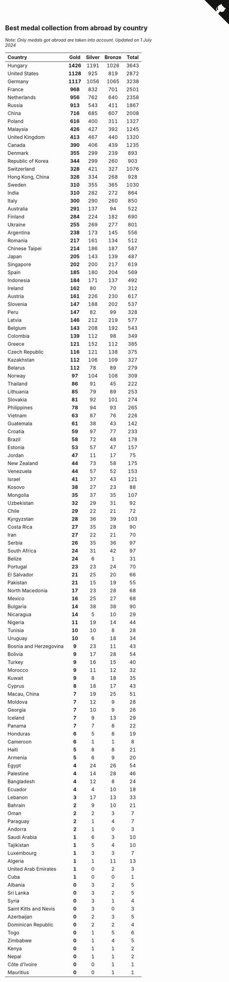 ## Best medal collection from abroad by country

*Note: Only medals got abroad are taken into account.*
*Updated on  1 July 2024*

| Country | Gold | Silver | Bronze | Total |
| :--- | :--: | :--: | :--: | :--: |
| Hungary | **1426** | 1191 | 1026 | 3643 |
| United States | **1128** | 925 | 819 | 2872 |
| Germany | **1117** | 1056 | 1065 | 3238 |
| France | **968** | 832 | 701 | 2501 |
| Netherlands | **956** | 762 | 640 | 2358 |
| Russia | **913** | 543 | 411 | 1867 |
| China | **716** | 685 | 607 | 2008 |
| Poland | **616** | 400 | 311 | 1327 |
| Malaysia | **426** | 427 | 392 | 1245 |
| United Kingdom | **413** | 467 | 440 | 1320 |
| Canada | **390** | 406 | 439 | 1235 |
| Denmark | **355** | 299 | 239 | 893 |
| Republic of Korea | **344** | 299 | 260 | 903 |
| Switzerland | **328** | 421 | 327 | 1076 |
| Hong Kong, China | **326** | 334 | 268 | 928 |
| Sweden | **310** | 355 | 365 | 1030 |
| India | **310** | 282 | 272 | 864 |
| Italy | **300** | 290 | 260 | 850 |
| Australia | **291** | 137 | 94 | 522 |
| Finland | **284** | 224 | 182 | 690 |
| Ukraine | **255** | 269 | 277 | 801 |
| Argentina | **238** | 173 | 145 | 556 |
| Romania | **217** | 161 | 134 | 512 |
| Chinese Taipei | **214** | 186 | 187 | 587 |
| Japan | **205** | 143 | 139 | 487 |
| Singapore | **202** | 200 | 217 | 619 |
| Spain | **185** | 180 | 204 | 569 |
| Indonesia | **184** | 171 | 137 | 492 |
| Ireland | **162** | 80 | 70 | 312 |
| Austria | **161** | 226 | 230 | 617 |
| Slovenia | **147** | 188 | 202 | 537 |
| Peru | **147** | 82 | 99 | 328 |
| Latvia | **146** | 212 | 219 | 577 |
| Belgium | **143** | 208 | 192 | 543 |
| Colombia | **139** | 112 | 98 | 349 |
| Greece | **121** | 152 | 112 | 385 |
| Czech Republic | **116** | 121 | 138 | 375 |
| Kazakhstan | **112** | 106 | 109 | 327 |
| Belarus | **112** | 78 | 89 | 279 |
| Norway | **97** | 104 | 108 | 309 |
| Thailand | **86** | 91 | 45 | 222 |
| Lithuania | **85** | 79 | 89 | 253 |
| Slovakia | **81** | 92 | 101 | 274 |
| Philippines | **78** | 94 | 93 | 265 |
| Vietnam | **63** | 87 | 76 | 226 |
| Guatemala | **61** | 38 | 43 | 142 |
| Croatia | **59** | 97 | 77 | 233 |
| Brazil | **58** | 72 | 48 | 178 |
| Estonia | **53** | 57 | 47 | 157 |
| Jordan | **47** | 11 | 17 | 75 |
| New Zealand | **44** | 73 | 58 | 175 |
| Venezuela | **44** | 57 | 52 | 153 |
| Israel | **41** | 37 | 43 | 121 |
| Kosovo | **38** | 27 | 23 | 88 |
| Mongolia | **35** | 37 | 35 | 107 |
| Uzbekistan | **32** | 29 | 31 | 92 |
| Chile | **29** | 22 | 21 | 72 |
| Kyrgyzstan | **28** | 36 | 39 | 103 |
| Costa Rica | **27** | 35 | 28 | 90 |
| Iran | **27** | 22 | 21 | 70 |
| Serbia | **26** | 35 | 36 | 97 |
| South Africa | **24** | 31 | 42 | 97 |
| Belize | **24** | 6 | 1 | 31 |
| Portugal | **23** | 23 | 24 | 70 |
| El Salvador | **21** | 25 | 20 | 66 |
| Pakistan | **21** | 15 | 19 | 55 |
| North Macedonia | **17** | 23 | 28 | 68 |
| Mexico | **16** | 25 | 27 | 68 |
| Bulgaria | **14** | 38 | 38 | 90 |
| Nicaragua | **14** | 5 | 10 | 29 |
| Nigeria | **11** | 19 | 14 | 44 |
| Tunisia | **10** | 10 | 8 | 28 |
| Uruguay | **10** | 6 | 18 | 34 |
| Bosnia and Herzegovina | **9** | 23 | 11 | 43 |
| Bolivia | **9** | 17 | 28 | 54 |
| Turkey | **9** | 16 | 15 | 40 |
| Morocco | **9** | 11 | 12 | 32 |
| Kuwait | **9** | 8 | 18 | 35 |
| Cyprus | **8** | 18 | 17 | 43 |
| Macau, China | **7** | 19 | 25 | 51 |
| Moldova | **7** | 12 | 9 | 28 |
| Georgia | **7** | 10 | 9 | 26 |
| Iceland | **7** | 9 | 13 | 29 |
| Panama | **7** | 7 | 8 | 22 |
| Honduras | **6** | 5 | 8 | 19 |
| Cameroon | **6** | 1 | 1 | 8 |
| Haiti | **5** | 8 | 8 | 21 |
| Armenia | **5** | 6 | 9 | 20 |
| Egypt | **4** | 24 | 26 | 54 |
| Palestine | **4** | 14 | 28 | 46 |
| Bangladesh | **4** | 12 | 8 | 24 |
| Ecuador | **4** | 4 | 10 | 18 |
| Lebanon | **3** | 17 | 13 | 33 |
| Bahrain | **2** | 9 | 10 | 21 |
| Oman | **2** | 2 | 3 | 7 |
| Paraguay | **2** | 1 | 4 | 7 |
| Andorra | **2** | 1 | 0 | 3 |
| Saudi Arabia | **1** | 6 | 3 | 10 |
| Tajikistan | **1** | 5 | 4 | 10 |
| Luxembourg | **1** | 3 | 3 | 7 |
| Algeria | **1** | 1 | 11 | 13 |
| United Arab Emirates | **1** | 0 | 2 | 3 |
| Cuba | **1** | 0 | 0 | 1 |
| Albania | **0** | 3 | 2 | 5 |
| Sri Lanka | **0** | 3 | 2 | 5 |
| Syria | **0** | 3 | 1 | 4 |
| Saint Kitts and Nevis | **0** | 3 | 0 | 3 |
| Azerbaijan | **0** | 2 | 3 | 5 |
| Dominican Republic | **0** | 2 | 2 | 4 |
| Togo | **0** | 1 | 5 | 6 |
| Zimbabwe | **0** | 1 | 4 | 5 |
| Kenya | **0** | 1 | 1 | 2 |
| Nepal | **0** | 1 | 1 | 2 |
| Côte d'Ivoire | **0** | 0 | 1 | 1 |
| Mauritius | **0** | 0 | 1 | 1 |


<a href="https://github.com/jonatanklosko/wca_statistics" class="github-corner" aria-label="View source on Github"><svg width="80" height="80" viewBox="0 0 250 250" style="fill:#151513; color:#fff; position: absolute; top: 0; border: 0; right: 0;" aria-hidden="true"><path d="M0,0 L115,115 L130,115 L142,142 L250,250 L250,0 Z"></path><path d="M128.3,109.0 C113.8,99.7 119.0,89.6 119.0,89.6 C122.0,82.7 120.5,78.6 120.5,78.6 C119.2,72.0 123.4,76.3 123.4,76.3 C127.3,80.9 125.5,87.3 125.5,87.3 C122.9,97.6 130.6,101.9 134.4,103.2" fill="currentColor" style="transform-origin: 130px 106px;" class="octo-arm"></path><path d="M115.0,115.0 C114.9,115.1 118.7,116.5 119.8,115.4 L133.7,101.6 C136.9,99.2 139.9,98.4 142.2,98.6 C133.8,88.0 127.5,74.4 143.8,58.0 C148.5,53.4 154.0,51.2 159.7,51.0 C160.3,49.4 163.2,43.6 171.4,40.1 C171.4,40.1 176.1,42.5 178.8,56.2 C183.1,58.6 187.2,61.8 190.9,65.4 C194.5,69.0 197.7,73.2 200.1,77.6 C213.8,80.2 216.3,84.9 216.3,84.9 C212.7,93.1 206.9,96.0 205.4,96.6 C205.1,102.4 203.0,107.8 198.3,112.5 C181.9,128.9 168.3,122.5 157.7,114.1 C157.9,116.9 156.7,120.9 152.7,124.9 L141.0,136.5 C139.8,137.7 141.6,141.9 141.8,141.8 Z" fill="currentColor" class="octo-body"></path></svg></a><style>.github-corner:hover .octo-arm{animation:octocat-wave 560ms ease-in-out}@keyframes octocat-wave{0%,100%{transform:rotate(0)}20%,60%{transform:rotate(-25deg)}40%,80%{transform:rotate(10deg)}}@media (max-width:500px){.github-corner:hover .octo-arm{animation:none}.github-corner .octo-arm{animation:octocat-wave 560ms ease-in-out}}</style>
